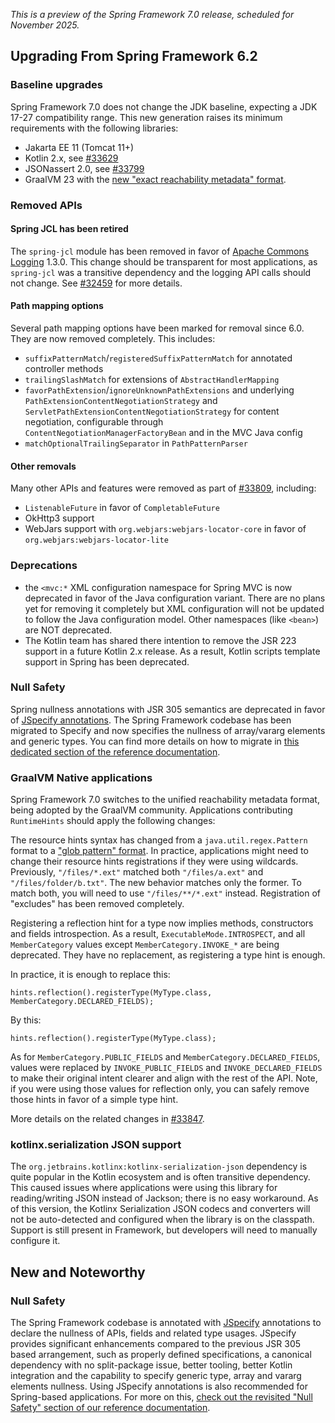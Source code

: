 _This is a preview of the Spring Framework 7.0 release, scheduled for November 2025._

## Upgrading From Spring Framework 6.2

### Baseline upgrades

Spring Framework 7.0 does not change the JDK baseline, expecting a JDK 17-27 compatibility range.
This new generation raises its minimum requirements with the following libraries:

* Jakarta EE 11 (Tomcat 11+)
* Kotlin 2.x, see [#33629](https://github.com/spring-projects/spring-framework/issues/33629)
* JSONassert 2.0, see [#33799](https://github.com/spring-projects/spring-framework/issues/33799)
* GraalVM 23 with the [new "exact reachability metadata" format](https://www.graalvm.org/jdk23/reference-manual/native-image/metadata/#reachability-metadata).

### Removed APIs

#### Spring JCL has been retired

The `spring-jcl` module has been removed in favor of [Apache Commons Logging](https://github.com/apache/commons-logging) 1.3.0. This change should be transparent for most applications, as `spring-jcl` was a transitive dependency and the logging API calls should not change. See [#32459](https://github.com/spring-projects/spring-framework/issues/32459) for more details.

#### Path mapping options

Several path mapping options have been marked for removal since 6.0. They are now removed completely.
This includes:
* `suffixPatternMatch`/`registeredSuffixPatternMatch` for annotated controller methods
* `trailingSlashMatch` for extensions of `AbstractHandlerMapping`
* `favorPathExtension`/`ignoreUnknownPathExtensions` and underlying `PathExtensionContentNegotiationStrategy` and `ServletPathExtensionContentNegotiationStrategy` for content negotiation, configurable through `ContentNegotiationManagerFactoryBean` and in the MVC Java config
* `matchOptionalTrailingSeparator` in `PathPatternParser`

#### Other removals

Many other APIs and features were removed as part of [#33809](https://github.com/spring-projects/spring-framework/issues/33809), including:
* `ListenableFuture` in favor of `CompletableFuture`
* OkHttp3 support
* WebJars support with `org.webjars:webjars-locator-core` in favor of `org.webjars:webjars-locator-lite`


### Deprecations

* the `<mvc:*` XML configuration namespace for Spring MVC is now deprecated in favor of the Java configuration variant. There are no plans yet for removing it completely but XML configuration will not be updated to follow the Java configuration model. Other namespaces (like `<bean>`) are NOT deprecated.
* The Kotlin team has shared there intention to remove the JSR 223 support in a future Kotlin 2.x release. As a result, Kotlin scripts template support in Spring has been deprecated. 

### Null Safety

Spring nullness annotations with JSR 305 semantics are deprecated in favor of [JSpecify annotations](https://jspecify.dev/docs/user-guide/). The Spring Framework codebase has been migrated to Specify and now specifies the nullness of array/vararg elements and generic types. You can find more details on how to migrate in [this dedicated section of the reference documentation](https://docs.spring.io/spring-framework/reference/7.0-SNAPSHOT/core/null-safety.html#null-safety-migrating).

### GraalVM Native applications

Spring Framework 7.0 switches to the unified reachability metadata format, being adopted by the GraalVM community.
Applications contributing `RuntimeHints` should apply the following changes:

The resource hints syntax has changed from a `java.util.regex.Pattern` format to a ["glob pattern" format](https://www.graalvm.org/jdk23/reference-manual/native-image/metadata/#resource-metadata-in-json). In practice, applications might need to change their resource hints registrations if they were using wildcards. Previously, `"/files/*.ext"` matched both `"/files/a.ext"` and `"/files/folder/b.txt"`. The new behavior matches only the former. To match both, you will need to use `"/files/**/*.ext"` instead.
Registration of "excludes" has been removed completely.

Registering a reflection hint for a type now implies methods, constructors and fields introspection.
As a result, `ExecutableMode.INTROSPECT`, and all `MemberCategory` values except `MemberCategory.INVOKE_*` are being deprecated.
They have no replacement, as registering a type hint is enough.

In practice, it is enough to replace this:

```
hints.reflection().registerType(MyType.class, MemberCategory.DECLARED_FIELDS);
```

By this:
```
hints.reflection().registerType(MyType.class);
```

As for `MemberCategory.PUBLIC_FIELDS` and `MemberCategory.DECLARED_FIELDS`, values were replaced by `INVOKE_PUBLIC_FIELDS` and `INVOKE_DECLARED_FIELDS` to make their original intent clearer and align with the rest of the API. Note, if you were using those values for
reflection only, you can safely remove those hints in favor of a simple type hint.

More details on the related changes in [#33847](https://github.com/spring-projects/spring-framework/issues/33847).

### kotlinx.serialization JSON support

The `org.jetbrains.kotlinx:kotlinx-serialization-json` dependency is quite popular in the Kotlin ecosystem and is often transitive dependency.
This caused issues where applications were using this library for reading/writing JSON instead of Jackson; there is no easy workaround.
As of this version, the Kotlinx Serialization JSON codecs and converters will not be auto-detected and configured when the library is on the classpath. Support is still present in Framework, but developers will need to manually configure it. 

## New and Noteworthy

### Null Safety

The Spring Framework codebase is annotated with [JSpecify](https://jspecify.dev/docs/start-here/) annotations to declare the nullness of APIs, fields and related type usages. JSpecify provides significant enhancements compared to the previous JSR 305 based arrangement, such as properly defined specifications, a canonical dependency with no split-package issue, better tooling, better Kotlin integration and the capability to specify generic type, array and vararg elements nullness. Using JSpecify annotations is also recommended for Spring-based applications. For more on this, [check out the revisited "Null Safety" section of our reference documentation](https://docs.spring.io/spring-framework/reference/7.0-SNAPSHOT/core/null-safety.html).

